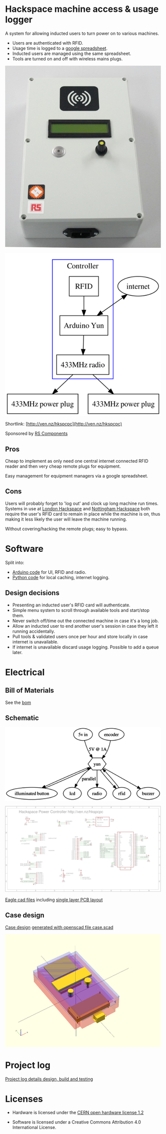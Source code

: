# Hackspace machine access & usage logger

A system for allowing inducted users to turn power on to various machines. 

* Users are authenticated with RFID.
* Usage time is logged to a [google spreadsheet](https://docs.google.com/spreadsheets/d/1C3qdswIIFLBH4fQWuWFZRTpnnRjpzyk5xHRKnjuHExU/edit?usp=sharing).
* Inducted users are managed using the same spreadsheet.
* Tools are turned on and off with wireless mains plugs.

![power controller](power_controller.JPG)

![system overview](system.png)

Shortlink: [http://ven.nz/hkspcpc](http://ven.nz/hkspcpc)

Sponsored by [RS Components](http://uk.rs-online.com/web/)


## Pros

Cheap to implement as only need one central internet connected RFID reader and then very cheap
remote plugs for equipment.

Easy management for equipment managers via a google spreadsheet.

## Cons

Users will probably forget to 'log out' and clock up long machine run times.
Systems in use at [London
Hackspace](https://wiki.london.hackspace.org.uk/view/Project:Tool_Access_Control)
and [Nottingham Hackspace](https://wiki.nottinghack.org.uk/wiki/Nhtools) both
require the user's RFID card to remain in place while the machine is on, thus
making it less likely the user will leave the machine running.

Without covering/hacking the remote plugs; easy to bypass.

# Software

Split into:

* [Arduino code](software/power_controller/) for UI, RFID and radio. 
* [Python code](software/python/) for local caching, internet logging.

## Design decisions

* Presenting an inducted user's RFID card will authenticate.
* Simple menu system to scroll through available tools and start/stop them.
* Never switch off/time out the connected machine in case it's a long job.
* Allow an inducted user to end another user's session in case they left it
 running accidentally.
* Pull tools & validated users once per hour and store locally in case internet is unavailable.
* If internet is unavailable discard usage logging. Possible to add a queue later.

# Electrical

## Bill of Materials

See the [bom](electronics/bom.md)

## Schematic

![electrical components and wiring](electronics/electrical.png)

![schematic](electronics/schematic.png)

[Eagle cad files](electronics) including [single layer PCB
layout](electronics/board.png)


## Case design

[Case design](case/case.md) [generated with openscad file case.scad](case/case.scad)

![case](case/case.png)

# Project log

[Project log details design, build and testing](project_log.md)

# Licenses

* Hardware is licensed under the [CERN open hardware license 1.2](http://www.ohwr.org/attachments/2388/cern_ohl_v_1_2.txt)

* Software is licensed under a Creative Commons Attribution 4.0 International License.
